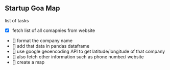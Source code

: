 ## Startup Goa Map


list of tasks
- [x] fetch list of all comapnies from website
- [] format the company name
- [] add that data in pandas dataframe
- [] use google geoencoding API to get latitude/longitude of that company
- [] also fetch other information such as phone number/ website
- [] create a map

